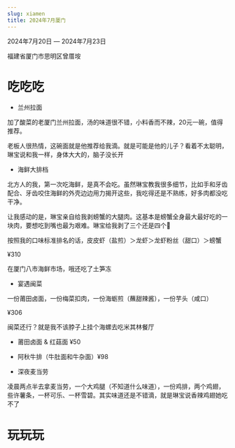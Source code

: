 ```yaml
---
slug: xiamen
title: 2024年7月厦门
---
```



2024年7月20日 — 2024年7月23日

福建省厦门市思明区曾厝垵

# 吃吃吃

- 兰州拉面

加了酸菜的老厦门兰州拉面，汤的味道很不错，小料香而不辣，20元一碗，值得推荐。

老板人很热情，这碗面就是他推荐给我滴。就是可能是他的儿子？看着不太聪明，琳宝说和我一样，身体大大的，脑子没长开


- 海鲜大排档

北方人的我，第一次吃海鲜，是真不会吃。虽然琳宝教我很多细节，比如手和牙齿配合、牙齿咬住海鲜的外壳边边用力揭开这些，我吃得还是不熟练，好多肉都没吃干净。

让我感动的是，琳宝亲自给我剥螃蟹的大腿肉。这基本是螃蟹全身最大最好吃的一块肉，要想吃到嘴也最为艰难。琳宝给我剥了三个还是四个🥹

按照我的口味标准排名的话，皮皮虾（盐煎）＞龙虾＞龙虾粉丝（甜口）＞螃蟹

¥310

在厦门八市海鲜市场，哦还吃了土笋冻

- 宴遇闽菜

一份莆田卤面，一份梅菜扣肉，一份海蛎煎（蘸甜辣酱），一份芋头（咸口）  

¥306

闽菜还行？就是我不该脖子上挂个海螺去吃米其林餐厅

- 莆田卤面 & 红菇面  ¥50
- 阿秋牛排（牛肚面和牛杂面）¥98

- 深夜麦当劳

凌晨两点半去拿麦当劳，一个大鸡腿（不知道什么味道），一份鸡排，两个鸡翅，些许薯条，一杯可乐、一杯雪碧。其实味道还是不错滴，就是琳宝说香辣鸡翅她吃不了


# 玩玩玩





















